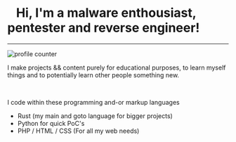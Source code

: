 <h1>&nbsp&nbsp&nbspHi, I'm a malware enthousiast, pentester and reverse engineer! </h1>
<hr>
<img src="https://komarev.com/ghpvc/?username=ThottySploity&color=red" alt="profile counter"/>
<p>I make projects && content purely for educational purposes, to learn myself things and to potentially learn other people something new.</p>
<br>
<p>I code within these programming and-or markup languages</p>
<ul>
  <li>Rust (my main and goto language for bigger projects)</li>
  <li>Python for quick PoC's</li>
  <li>PHP / HTML / CSS (For all my web needs)</li>
</ul>

